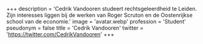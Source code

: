+++
description = 'Cedrik Vandooren studeert rechtsgeleerdheid te Leiden. Zijn interesses liggen bij de werken van Roger Scruton en de Oostenrijkse school van de economie.'
image = 'avatar.webp'
profession = 'Student'
pseudonym = false
title = 'Cedrik Vandooren'
twitter = 'https://twitter.com/CedrikVandooren'
+++
